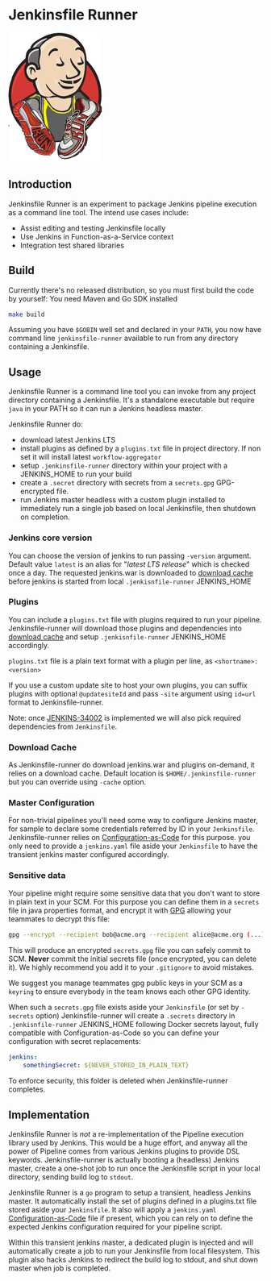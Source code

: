 # Jenkinsfile Runner

![Logo](logo.png)

## Introduction

Jenkinsfile Runner is an experiment to package Jenkins pipeline execution as a command line tool. The intend use cases include:

- Assist editing and testing Jenkinsfile locally
- Use Jenkins in Function-as-a-Service context
- Integration test shared libraries


## Build

Currently there's no released distribution, so you must first build the code by yourself:
You need Maven and Go SDK installed

```sh
make build 
```

Assuming you have `$GOBIN` well set and declared in your `PATH`, you now have command line `jenkinsfile-runner` 
available to run from any directory containing a Jenkinsfile.   


## Usage

Jenkinsfile Runner is a command line tool you can invoke from any project directory containing a Jenkinsfile. It's a standalone
executable but require `java` in your PATH so it can run a Jenkins headless master.

Jenkinsfile Runner do:

- download latest Jenkins LTS
- install plugins as defined by a `plugins.txt` file in project directory. If non set it will install latest `workflow-aggregator`
- setup `.jenkinsfile-runner` directory within your project with a JENKINS_HOME to run your build
- create a `.secret` directory with secrets from a `secrets.gpg` GPG-encrypted file.  
- run Jenkins master headless with a custom plugin installed to immediately run a single job based on local Jenkinsfile, then shutdown on completion.


### Jenkins core version

You can choose the version of jenkins to run passing `-version` argument. Default value `latest` is an alias for
"_latest LTS release_" which is checked once a day. The requested jenkins.war is downloaded to [download cache](#cache) before
jenkins is started from local `.jenkisnfile-runner` JENKINS_HOME

### Plugins

You can include a `plugins.txt` file with plugins required to run your pipeline. Jenkinsfile-runner will 
download those plugins and dependencies into [download cache](#cache) and setup `.jenkisnfile-runner` JENKINS_HOME
accordingly.

`plugins.txt` file is a plain text format with a plugin per line, as
`<shortname>:<version>` 

If you use a custom update site to host your own plugins, you can suffix plugins with optional `@updatesiteId` and 
pass `-site` argument using `id=url` format to Jenkinsfile-runner.
 

Note: once [JENKINS-34002](https://issues.jenkins-ci.org/browse/JENKINS-34002) is implemented we will also
pick required dependencies from `Jenkinsfile`. 

### <a name="cache"></a>Download Cache

As Jenkinsfile-runner do download jenkins.war and plugins on-demand, it relies on a download cache.
Default location is `$HOME/.jenkinsfile-runner` but you can override using `-cache` option.


### Master Configuration

For non-trivial pipelines you'll need some way to configure Jenkins master, for sample to declare some
credentials referred by ID in your `Jenkinsfile`. Jenkinsfile-runner relies on 
[Configuration-as-Code](https://github.com/jenkinsci/jep/tree/master/jep/201) for this purpose. you only
need to provide a `jenkins.yaml` file aside your `Jenkinsfile` to have the transient jenkins master
configured accordingly. 

### Sensitive data

Your pipeline might require some sensitive data that you don't want to store in plain text in your SCM. 
For this purpose you can define them in a `secrets` file in java properties format, and encrypt it with
[GPG](https://www.gnupg.org/) allowing your teammates to decrypt this file: 

```bash
gpg --encrypt --recipient bob@acme.org --recipient alice@acme.org (...) secrets
``` 
This will produce an encrypted `secrets.gpg` file you can safely commit to SCM. **Never** commit the
initial secrets file (once encrypted, you can delete it). We highly recommend you add it to your
`.gitignore` to avoid mistakes.

We suggest you manage teammates gpg public keys in your SCM as a `keyring` to ensure everybody in the 
team knows each other GPG identity.

When such a `secrets.gpg` file exists aside your `Jenkinsfile` (or set by `-secrets` option) Jenkinsfile-runner
will create a `.secrets` directory in `.jenkisnfile-runner` JENKINS_HOME following Docker secrets layout, 
fully compatible with Configuration-as-Code so you can define your configuration with secret replacements:

```yaml
jenkins:
    somethingSecret: ${NEVER_STORED_IN_PLAIN_TEXT}
```  
To enforce security, this folder is deleted when Jenkinsfile-runner completes. 

## Implementation

Jenkinsfile Runner is *not* a re-implementation of the Pipeline execution library used by Jenkins. This would be a huge effort, and
anyway all the power of Pipeline comes from various Jenkins plugins to provide DSL keywords. Jenkinsfile-runner is
actually booting a (headless) Jenkins master, create a one-shot job to run once the Jenkinsfile script in your local 
directory, sending build log to `stdout`. 

Jenkinsfile Runner is a `go` program to setup a transient, headless Jenkins master. It automatically install the set of
plugins defined in a plugins.txt file stored aside your `Jenkinsfile`. It also will apply a `jenkins.yaml` 
[Configuration-as-Code](https://github.com/jenkinsci/configuration-as-code-plugin) file if present, which you can rely 
on to define the expected Jenkins configuration required for your pipeline script.

Within this transient jenkins master, a dedicated plugin is injected and will automatically create a job to run your
Jenkinsfile from local filesystem. This plugin also hacks Jenkins to redirect the build log to stdout, and shut down 
master when job is completed. 

